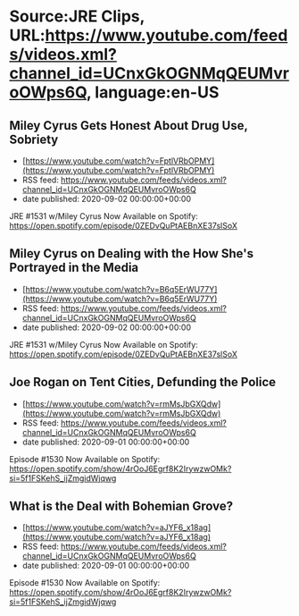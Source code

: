 # Source:JRE Clips, URL:https://www.youtube.com/feeds/videos.xml?channel_id=UCnxGkOGNMqQEUMvroOWps6Q, language:en-US

## Miley Cyrus Gets Honest About Drug Use, Sobriety
 - [https://www.youtube.com/watch?v=FptlVRbOPMY](https://www.youtube.com/watch?v=FptlVRbOPMY)
 - RSS feed: https://www.youtube.com/feeds/videos.xml?channel_id=UCnxGkOGNMqQEUMvroOWps6Q
 - date published: 2020-09-02 00:00:00+00:00

JRE #1531 w/Miley Cyrus Now Available on Spotify:
https://open.spotify.com/episode/0ZEDvQuPtAEBnXE37slSoX

## Miley Cyrus on Dealing with the How She's Portrayed in the Media
 - [https://www.youtube.com/watch?v=B6q5ErWU77Y](https://www.youtube.com/watch?v=B6q5ErWU77Y)
 - RSS feed: https://www.youtube.com/feeds/videos.xml?channel_id=UCnxGkOGNMqQEUMvroOWps6Q
 - date published: 2020-09-02 00:00:00+00:00

JRE #1531 w/Miley Cyrus Now Available on Spotify:
https://open.spotify.com/episode/0ZEDvQuPtAEBnXE37slSoX

## Joe Rogan on Tent Cities, Defunding the Police
 - [https://www.youtube.com/watch?v=rmMsJbGXQdw](https://www.youtube.com/watch?v=rmMsJbGXQdw)
 - RSS feed: https://www.youtube.com/feeds/videos.xml?channel_id=UCnxGkOGNMqQEUMvroOWps6Q
 - date published: 2020-09-01 00:00:00+00:00

Episode #1530 Now Available on Spotify:
https://open.spotify.com/show/4rOoJ6Egrf8K2IrywzwOMk?si=5f1FSKehS_ijZmgidWjqwg

## What is the Deal with Bohemian Grove?
 - [https://www.youtube.com/watch?v=aJYF6_x18ag](https://www.youtube.com/watch?v=aJYF6_x18ag)
 - RSS feed: https://www.youtube.com/feeds/videos.xml?channel_id=UCnxGkOGNMqQEUMvroOWps6Q
 - date published: 2020-09-01 00:00:00+00:00

Episode #1530 Now Available on Spotify:
https://open.spotify.com/show/4rOoJ6Egrf8K2IrywzwOMk?si=5f1FSKehS_ijZmgidWjqwg

